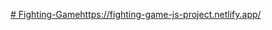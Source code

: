 [# Fighting-Game](https://fighting-game-js-project.netlify.app/)https://fighting-game-js-project.netlify.app/
